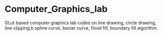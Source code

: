 # Computer_Graphics_lab

GLut based computer graphics lab codes on line drawing, circle drawing, line clipping,b spline curve, bezier curve, flood fill, boundary fill algorithm.
